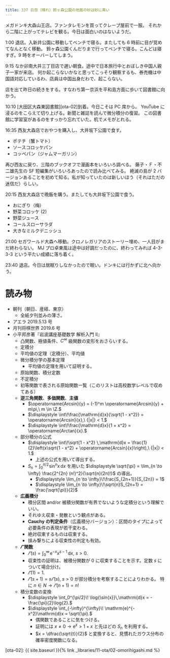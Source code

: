```yaml
---
title: 337 日目（晴れ）鈴ヶ森公園の地面の砂は妙に黒い
---
```


メガドンキ大森山王店。ファンタレモンを買ってクレープ屋前で一服。
それから二階に上がってテレビを観る。今日は面白いのはないようだ。

1:00 退店。入新井公園に移動してベンチで寝る。またしても 6 時前に目が覚めてなんとなく移動。
鈴ヶ森公園くんだりまで行ってベンチで寝る。こんどは寝すぎ。9 時をオーバーしてしまう。

9:15 なか卯南大井三丁目店で遅い朝食。途中で日本旅行中とおぼしき中国人親子一家が来店。
何か起こらないかなと思ってこっそり観察するも、券売機は中国語対応しているわ、店員は中国出身だわで、起こらない。

店を出て昨日の続きをする。すなわち第一京浜を平和島方面に歩いて図書館に向かう。

10:10 [大田区大森東図書館][ota-02]到着。今日こそは PC 席から。
YouTube に浸るのをこらえて切り上げる。新聞と雑誌を読んで微分積分の復習。
この図書館に学習室があるのをすっかり忘れていた。机でメモがとれる。

16:35 西友大森店でおやつを購入し、大井坂下公園で食す。
* ポテチ（蟹トマト）
* ソースコロッケパン
* コッペパン（ジャムマーガリン）

再び西友に戻り、三階のブックオフで漫画本をいろいろ調べる。
藤子・Ｆ・不二雄先生の SF 短編集がいろいろあったので読み比べてみる。
絶滅の島が 2 バージョンあることを初めて知る。私が知っていたのは新しいほう（それはただの迷信だ）らしい。

20:15 西友大森店で晩飯を購う。またしても大井坂下公園で食う。
* おにぎり（梅）
* 野菜コロッケ (2)
* 野菜ジュース
* コールスローサラダ
* 大きなミルクデニッシュ

21:00 セガワールド大森へ移動。クロノレガリアのストーリー埋め、一人目がまだ終わらない。
MJ プロ卓東風は途中は好調だったのに、終わってみれば 4-3-3-3 という平たい成績に落ち着く。

23:40 退店。今日は居眠りしなかったので眠い。ドンキには行かずに北へ向かう。

# 読み物

* 朝刊（朝日、産経、東京）
  * 全紙夕刊並みの薄さ。
* アエラ 2019.5.13 号
* 月刊将棋世界 2019.6 号
* 小平邦彦著『岩波講座基礎数学 解析入門 II』
  * 凸関数、極値条件、$C^\infty$ 級関数の変形をおさらいする。
  * 定積分
  * 平均値の定理（定積分）、平均値
  * 微分積分学の基本定理
    * 平均値の定理を用いて証明する。
  * 原始関数、積分定数
  * 不定積分
  * 初等関数で表される原始関数一覧（このリストは高校数学レベルで収めてある）
  * **逆三角関数**、**多価関数**、**主値**
    * $\operatorname{Arcsin}{y} = (-1)^m \operatorname{Arcsin}{y} + m\pi,\ m \in \Z.$
    * $\displaystyle \int\!\frac{\mathrm{d}x}{\sqrt{1 - x^2}} = \operatorname{Arcsin}{x},\ {|x|} < 1.$
    * $\displaystyle \int\!\frac{\mathrm{d}x}{1 + x^2} = \operatorname{Arctan}{x}.$
  * 部分積分の公式
    * $\displaystyle \int\!\sqrt{1 - x^2} \,\mathrm{d}x = \frac{1}{2}\left(x\sqrt{1 - x^2} + \operatorname{Arcsin}{x}\right),\ {|x|} < 1.$
      * 上述の公式を用いて導出する。
    * $\displaystyle S_n = \int_{0}^{\pi/2}\! \sin^n x \,\mathrm{d}x$ を用いた
      $\displaystyle \sqrt{\pi} = \lim_{n \to \infty} \frac{2^{2n} (n!)^2}{\sqrt{n}(2n)!}$ の導出。
      * $\displaystyle \lim_{n \to \infty}\!\frac{S_{2n+1}}{S_{2n}} = 1$
      * $\displaystyle \lim_{n \to \infty}\!\sqrt{n}S_{2n+1} = \frac{\sqrt{\pi}}{2}$
  * **広義積分**
    * 積分区間 and/or 被積分関数が有界でないような定積分という理解でいい。
    * それゆえ収束・発散という観点がある。
    * **Cauchy の判定条件**（広義積分バージョン）：区間のタイプによって必要条件の表現が若干変わる。
    * 絶対収束するものは収束する。
    * 挟み撃ちによる収束性の判定も有効。
  * **$\varGamma$ 関数**
    * $\displaystyle \varGamma(s) = \int_0^\infty\!\mathrm{e}^{-x} x^{s-1} \,\mathrm{d}x,\ s > 0.$
    * 収束性の証明は、被積分関数が 0 に収束することを示す。定数 $s$ について場合分け。
    * $\varGamma(1) = 1.$
    * $\varGamma(s+1) = s\varGamma(s),\ s > 0$ が部分積分を考察することによりわかる。
      特に $n \in N \rightarrow \varGamma(n + 1) = n!$
  * 積分変数の変換
    * $\displaystyle \int_0^{\pi/2}\! \log{\sin{x}}\,\mathrm{d}x = -\frac{\pi}{2}\log{2}.$
    * $\displaystyle \int_{-\infty}^{\infty}\! \mathrm{e}^{-x^2}\mathrm{d}x = \sqrt{\pi}.$
      * 偶関数であることに気をつける。
      * 証明には $x \ne 0 \rightarrow \mathrm{e}^x > 1 + x$ と先ほどの $S_{n}$ を利用する。
      * $x = \dfrac{\sqrt{t}}{2}$ と変換すると、見慣れたガウス分布の確率密度関数になる。

[ota-02]: {{ site.baseurl }}{% link _libraries/11-ota/02-omorihigashi.md %}
